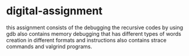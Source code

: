 # digital-assignment
this assignment consists of the debugging the recursive codes by using gdb also contains memory debugging that has different types of words creation in different formats and instructions also contains strace commands and valgrind programs.
